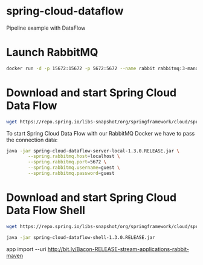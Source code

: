 # spring-cloud-dataflow
Pipeline example with DataFlow

# Launch RabbitMQ
```bash
docker run -d -p 15672:15672 -p 5672:5672 --name rabbit rabbitmq:3-management
```

# Download and start Spring Cloud Data Flow
```bash
wget https://repo.spring.io/libs-snapshot/org/springframework/cloud/spring-cloud-dataflow-server-local/1.3.0.RELEASE/spring-cloud-dataflow-server-local-1.3.0.RELEASE.jar
```

To start Spring Cloud Data Flow with our RabbitMQ Docker we have to pass the connection data:
```bash
java -jar spring-cloud-dataflow-server-local-1.3.0.RELEASE.jar \
        --spring.rabbitmq.host=localhost \
        --spring.rabbitmq.port=5672 \
        --spring.rabbitmq.username=guest \
        --spring.rabbitmq.password=guest
```

# Download and start Spring Cloud Data Flow Shell
```bash
wget https://repo.spring.io/libs-snapshot/org/springframework/cloud/spring-cloud-dataflow-shell/1.3.0.RELEASE/spring-cloud-dataflow-shell-1.3.0.RELEASE.jar
```

```bash
java -jar spring-cloud-dataflow-shell-1.3.0.RELEASE.jar
```


app import --uri http://bit.ly/Bacon-RELEASE-stream-applications-rabbit-maven

